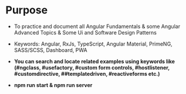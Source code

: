 # Purpose
- To practice and document all Angular Fundamentals & some Angular Advanced Topics & Some Ui and Software Design Patterns
- Keywords: Angular, RxJs, TypeScript, Angular Material, PrimeNG, SASS/SCSS, Dashboard, PWA

- **You can search and locate related examples using keywords like (#ngclass, #usefactory, #custom form controls, #hostlistener, #customdirective, ##templatedriven, #reactiveforms etc.)**
- **npm run start & npm run server**
